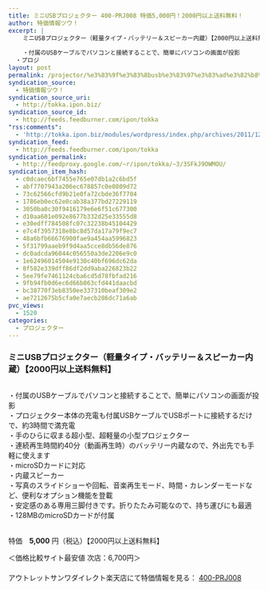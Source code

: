 ```yaml
---
title: ミニUSBプロジェクター 400-PRJ008 特価5,000円！2000円以上送料無料！
author: 特価情報ツウ！
excerpt: |
  	ミニUSBプロジェクター（軽量タイプ・バッテリー＆スピーカー内蔵）【2000円以上送料無料】
  	
  	・付属のUSBケーブルでパソコンと接続することで、簡単にパソコンの画面が投影
  ・プロジ
layout: post
permalink: /projector/%e3%83%9f%e3%83%8busb%e3%83%97%e3%83%ad%e3%82%b8%e3%82%a7%e3%82%af%e3%82%bf%e3%83%bc-400-prj008-%e7%89%b9%e4%be%a15000%e5%86%86%ef%bc%812000%e5%86%86%e4%bb%a5%e4%b8%8a%e9%80%81%e6%96%99%e7%84%a1.html
syndication_source:
  - 特価情報ツウ！
syndication_source_uri:
  - http://tokka.ipon.biz/
syndication_source_id:
  - http://feeds.feedburner.com/ipon/tokka
"rss:comments":
  - 'http://tokka.ipon.biz/modules/wordpress/index.php/archives/2011/12/23/usb-400-prj008-50002000/#comments'
syndication_feed:
  - http://feeds.feedburner.com/ipon/tokka
syndication_permalink:
  - http://feedproxy.google.com/~r/ipon/tokka/~3/3SFkJ9OWMOU/
syndication_item_hash:
  - c0dcaec6bf7455e765e07db1a2c6bd5f
  - abf7707943a206ec678857c0e0809d72
  - 73c62566cfd9b21e0fa72cbde36f7704
  - 1786eb0ec62e0cab38a377bd27229119
  - 3050ba0c30f9416179e6e6f51c677300
  - d10aa601e092e8677b332d25e33555d8
  - e30edff784508fc07c32238b45104429
  - e7c4f3957318e8bc8d57da17a79f9ec7
  - 48a6bfb66676900fae9a454aa5996823
  - 5f31799aaeb9f9d4aa5cce8db56de876
  - dc0adcda96044c056550a3de2206e9c0
  - 1e62496014504e9130c40bf696dc62da
  - 8f582e339dff86df2dd9aba226823b22
  - 5ee79fe7461124cba6cd5d78fbfad216
  - 9fb94fb0d6ec6d66b863cfd441daacbd
  - bc38770f3eb8350ee337310beaf309e2
  - ae7212675b5cfa0e7aecb286dc71a6ab
pvc_views:
  - 1520
categories:
  - プロジェクター
---
```

### ミニUSBプロジェクター（軽量タイプ・バッテリー＆スピーカー内蔵）【2000円以上送料無料】

<div class="img-bg2 img_L">
  <a href="http://hb.afl.rakuten.co.jp/hgc/04be7204.9425c713.04be7205.c902756a/?pc=http://item.rakuten.co.jp/sanwaoutlet/400-prj008/?scid=af_ich_link_img&#038;m=http://m.rakuten.co.jp/sanwaoutlet/i/10012887/" ><img src="http://hbb.afl.rakuten.co.jp/hgb/?pc=http%3a%2f%2fthumbnail.image.rakuten.co.jp%2f%400_gold%2fsanwaoutlet%2fimage%2foitem%2f400-prj008_ma.jpg%3f_ex%3d128x128&#038;m=http%3a%2f%2fthumbnail.image.rakuten.co.jp%2f%400_gold%2fsanwaoutlet%2fimage%2foitem%2f400-prj008_ma.jpg" border="0" title="" alt="" /></a>
</div>

・付属のUSBケーブルでパソコンと接続することで、簡単にパソコンの画面が投影  
<a id="more-8729"></a>・プロジェクター本体の充電も付属USBケーブルでUSBポートに接続するだけで、約3時間で満充電  
・手のひらに収まる超小型、超軽量の小型プロジェクター  
・連続再生時間約40分（動画再生時）のバッテリー内蔵なので、外出先でも手軽に使えます  
・microSDカードに対応  
・内蔵スピーカー  
・写真のスライドショーや回転、音楽再生モード、時間・カレンダーモードなど、便利なオプション機能を登載  
・安定感のある専用三脚付きです。折りたたみ可能なので、持ち運びにも最適  
・128MBのmicroSDカードが付属  
<br clear="all" />

特価　<span class="tokka-price"><strong>5,000</strong></span> 円（税込）【2000円以上送料無料】

＜価格比較サイト最安値 次店：6,700円＞  
　  
アウトレットサンワダイレクト楽天店にて特価情報を見る： <span class="fs150p"><a href="http://hb.afl.rakuten.co.jp/hgc/04be7204.9425c713.04be7205.c902756a/?pc=http://item.rakuten.co.jp/sanwaoutlet/400-prj008/?scid=af_ich_link_img&#038;m=http://m.rakuten.co.jp/sanwaoutlet/i/10012887/" >400-PRJ008 </a></span> 

<img src="http://feeds.feedburner.com/~r/ipon/tokka/~4/3SFkJ9OWMOU" height="1" width="1" title="" alt="" />